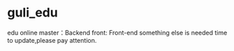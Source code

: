 # guli_edu
edu online
master：Backend
front: Front-end
something else is needed time to update,please pay attention.
